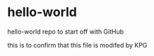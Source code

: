 # hello-world
hello-world repo to start off with GitHub

this is to confirm that this file is modifed by KPG

